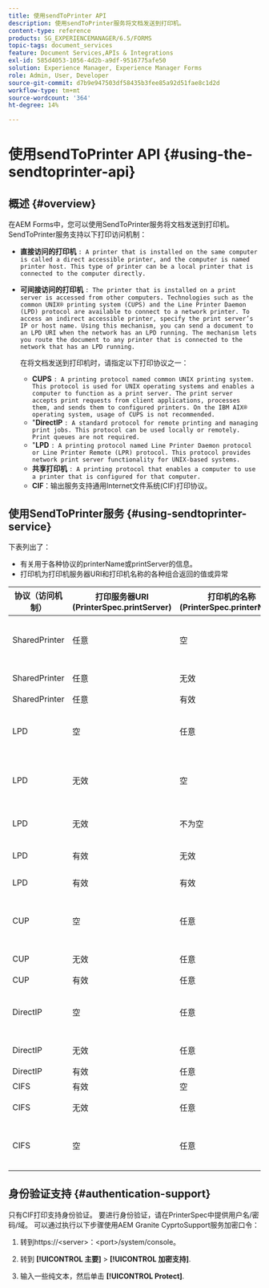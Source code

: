 ```yaml
---
title: 使用sendToPrinter API
description: 使用sendToPrinter服务将文档发送到打印机。
content-type: reference
products: SG_EXPERIENCEMANAGER/6.5/FORMS
topic-tags: document_services
feature: Document Services,APIs & Integrations
exl-id: 585d4053-1056-4d2b-a9df-9516775afe50
solution: Experience Manager, Experience Manager Forms
role: Admin, User, Developer
source-git-commit: d7b9e947503df58435b3fee85a92d51fae8c1d2d
workflow-type: tm+mt
source-wordcount: '364'
ht-degree: 14%

---
```


# 使用sendToPrinter API {#using-the-sendtoprinter-api}

## 概述 {#overview}

在AEM Forms中，您可以使用SendToPrinter服务将文档发送到打印机。 SendToPrinter服务支持以下打印访问机制：

* **直接访问的打印机** `: A printer that is installed on the same computer is called a direct accessible printer, and the computer is named printer host. This type of printer can be a local printer that is connected to the computer directly.`

* **可间接访问的打印机** `: The printer that is installed on a print server is accessed from other computers. Technologies such as the common UNIX® printing system (CUPS) and the Line Printer Daemon (LPD) protocol are available to connect to a network printer. To access an indirect accessible printer, specify the print server’s IP or host name. Using this mechanism, you can send a document to an LPD URI when the network has an LPD running. The mechanism lets you route the document to any printer that is connected to the network that has an LPD running.`

  在将文档发送到打印机时，请指定以下打印协议之一：

   * **CUPS** `: A printing protocol named common UNIX printing system. This protocol is used for UNIX operating systems and enables a computer to function as a print server. The print server accepts print requests from client applications, processes them, and sends them to configured printers. On the IBM AIX® operating system, usage of CUPS is not recommended.`
   * &quot;**DirectIP** `: A standard protocol for remote printing and managing print jobs. This protocol can be used locally or remotely. Print queues are not required.`
   * &quot;**LPD** `: A printing protocol named Line Printer Daemon protocol or Line Printer Remote (LPR) protocol. This protocol provides network print server functionality for UNIX-based systems.`
   * **共享打印机** `: A printing protocol that enables a computer to use a printer that is configured for that computer.`
   * **CIF**：输出服务支持通用Internet文件系统(CIF)打印协议。

## 使用SendToPrinter服务 {#using-sendtoprinter-service}

下表列出了：

* 有关用于各种协议的printerName或printServer的信息。
* 打印机为打印机服务器URI和打印机名称的各种组合返回的值或异常

| 协议（访问机制） | 打印服务器URI (PrinterSpec.printServer) | 打印机的名称(PrinterSpec.printerName) | 结果 |
|--- |--- |--- |--- |
| SharedPrinter | 任意 | 空 | 异常：必需的参数sPrinterName不能为空。 |
| SharedPrinter | 任意 | 无效 | 出现异常，指出找不到打印机。 |
| SharedPrinter | 任意 | 有效 | 打印作业成功。 |
| LPD | 空 | 任意 | 出现异常，指示所需的参数sPrintServerUri不能为空。 |
| LPD | 无效 | 空 | 出现异常，指示所需的参数sPrinterName不能为空。 |
| LPD | 无效 | 不为空 | 表示未找到sPrintServerUri的异常。 |
| LPD | 有效 | 无效 | 出现异常，说明找不到打印机。 |
| LPD | 有效 | 有效 | 成功的打印作业。 |
| CUP | 空 | 任意 | 出现异常，指示所需的参数sPrintServerUri不能为空。 |
| CUP | 无效 | 任意 | 出现异常，说明找不到打印机。 |
| CUP | 有效 | 任意 | 打印作业成功。 |
| DirectIP | 空 | 任意 | 出现异常，指示所需的参数sPrintServerUri不能为空。 |
| DirectIP | 无效 | 任意 | 出现异常，说明找不到打印机。 |
| DirectIP | 有效 | 任意 | 打印作业成功。 |
| CIFS | 有效 | 空 | 打印作业成功。 |
| CIFS | 无效 | 任意 | 使用CIF打印时出现未知错误。 |
| CIFS | 空 | 任意 | 出现异常，指示所需的参数sPrintServerUri不能为空。 |

## 身份验证支持 {#authentication-support}

只有CIF打印支持身份验证。 要进行身份验证，请在PrinterSpec中提供用户名/密码/域。 可以通过执行以下步骤使用AEM Granite CyprtoSupport服务加密口令：

1. 转到https://&lt;server>：&lt;port>/system/console。

1. 转到 **[!UICONTROL 主要]** > **[!UICONTROL 加密支持]**.

1. 输入一些纯文本，然后单击 **[!UICONTROL Protect]**.
